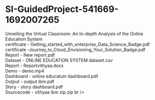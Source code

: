 # SI-GuidedProject-541669-1692007265
Unveiling the Virtual Classroom: An In-depth Analysis of the Online Education System <br />
certificate - Getting_started_with_enterprise_Data_Science_Badge.pdf <br />
certificate -Journey_to_Cloud_Envisioning_Your_Solution_Badge.pdf <br />
Report - New report.pdf <br />
Dataset - ONLINE EDUCATION SYSTEM dataset.csv <br />
Report - Reportvithyaa.docx <br />
Demo - demo.mp4 <br />
Dashboard -  online educatuin dashboard.pdf <br />
Output - output ibm.pdf <br />
Story - story dashboard.pdf <br />
Sourcecode - vithyaa ibm zip.zip  br />
